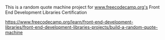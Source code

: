 This is a random quote machine project for www.freecodecamp.org's Front End Development Libraries Certification

https://www.freecodecamp.org/learn/front-end-development-libraries/front-end-development-libraries-projects/build-a-random-quote-machine